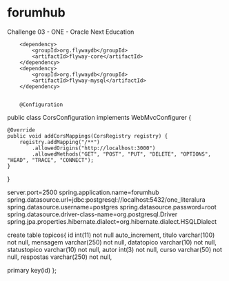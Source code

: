# forumhub
Challenge 03 - ONE - Oracle Next Education

        <dependency>
			<groupId>org.flywaydb</groupId>
			<artifactId>flyway-core</artifactId>
		</dependency>
		<dependency>
			<groupId>org.flywaydb</groupId>
			<artifactId>flyway-mysql</artifactId>
		</dependency>


        @Configuration
public class CorsConfiguration implements WebMvcConfigurer {

    @Override
    public void addCorsMappings(CorsRegistry registry) {
        registry.addMapping("/**")
            .allowedOrigins("http://localhost:3000")
            .allowedMethods("GET", "POST", "PUT", "DELETE", "OPTIONS", "HEAD", "TRACE", "CONNECT");
    }
}

server.port=2500
spring.application.name=forumhub
spring.datasource.url=jdbc:postgresql://localhost:5432/one_literalura
spring.datasource.username=postgres
spring.datasource.password=root
spring.datasource.driver-class-name=org.postgresql.Driver
spring.jpa.properties.hibernate.dialect=org.hibernate.dialect.HSQLDialect

create table topicos{
  id int(11) not null auto_increment,
  titulo varchar(100) not null,
  mensagem varchar(250) not null,
  datatopico varchar(10) not null,
  statustopico varchar(10) not null,
  autor int(3) not null,
  curso varchar(50) not null,
  respostas varchar(250) not null,

  primary key(id)
};
